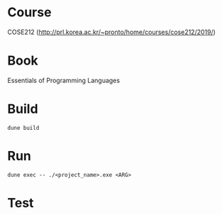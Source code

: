 # Course
COSE212 (http://prl.korea.ac.kr/~pronto/home/courses/cose212/2019/)

# Book
Essentials of Programming Languages

# Build
```
dune build
```

# Run
```
dune exec -- ./<project_name>.exe <ARG>
```

# Test
